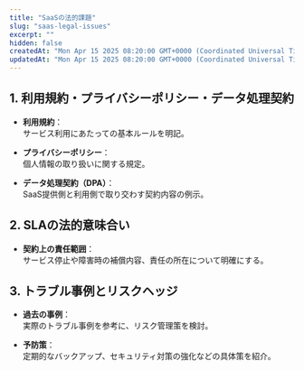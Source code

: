 ```yaml
---
title: "SaaSの法的課題"
slug: "saas-legal-issues"
excerpt: ""
hidden: false
createdAt: "Mon Apr 15 2025 08:20:00 GMT+0000 (Coordinated Universal Time)"
updatedAt: "Mon Apr 15 2025 08:20:00 GMT+0000 (Coordinated Universal Time)"
---
```


## 1. 利用規約・プライバシーポリシー・データ処理契約

- **利用規約**：  
  サービス利用にあたっての基本ルールを明記。

- **プライバシーポリシー**：  
  個人情報の取り扱いに関する規定。

- **データ処理契約（DPA）**：  
  SaaS提供側と利用側で取り交わす契約内容の例示。

## 2. SLAの法的意味合い

- **契約上の責任範囲**：  
  サービス停止や障害時の補償内容、責任の所在について明確にする。

## 3. トラブル事例とリスクヘッジ

- **過去の事例**：  
  実際のトラブル事例を参考に、リスク管理策を検討。

- **予防策**：  
  定期的なバックアップ、セキュリティ対策の強化などの具体策を紹介。